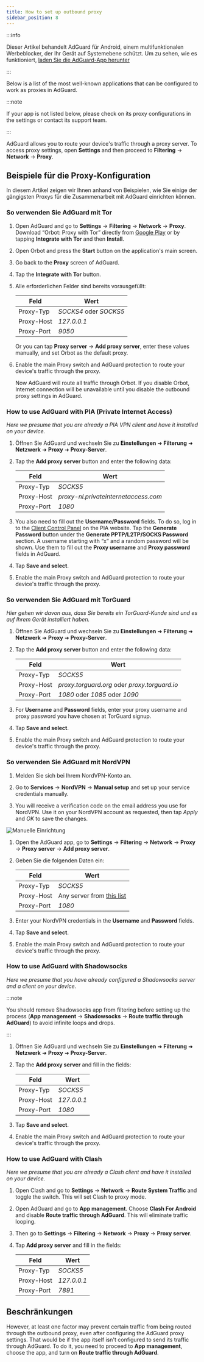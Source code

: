 ```yaml
---
title: How to set up outbound proxy
sidebar_position: 8
---
```


:::info

Dieser Artikel behandelt AdGuard für Android, einem multifunktionalen Werbeblocker, der Ihr Gerät auf Systemebene schützt. Um zu sehen, wie es funktioniert, [laden Sie die AdGuard-App herunter](https://agrd.io/download-kb-adblock)

:::

Below is a list of the most well-known applications that can be configured to work as proxies in AdGuard.

:::note

If your app is not listed below, please check on its proxy configurations in the settings or contact its support team.

:::

AdGuard allows you to route your device's traffic through a proxy server. To access proxy settings, open **Settings** and then proceed to **Filtering** → **Network** → **Proxy**.

## Beispiele für die Proxy-Konfiguration

In diesem Artikel zeigen wir Ihnen anhand von Beispielen, wie Sie einige der gängigsten Proxys für die Zusammenarbeit mit AdGuard einrichten können.

### So verwenden Sie AdGuard mit Tor

1. Open AdGuard and go to **Settings** → **Filtering** → **Network** → **Proxy**. Download “Orbot: Proxy with Tor” directly from [Google Play](https://play.google.com/store/apps/details?id=org.torproject.android&noprocess) or by tapping **Integrate with Tor** and then **Install**.

1. Open Orbot and press the **Start** button on the application's main screen.

1. Go back to the **Proxy** screen of AdGuard.

1. Tap the **Integrate with Tor** button.

1. Alle erforderlichen Felder sind bereits vorausgefüllt:

    | Feld       | Wert                   |
    | ---------- | ---------------------- |
    | Proxy-Typ  | *SOCKS4* oder *SOCKS5* |
    | Proxy-Host | *127.0.0.1*            |
    | Proxy-Port | *9050*                 |

    Or you can tap **Proxy server** → **Add proxy server**, enter these values manually, and set Orbot as the default proxy.

1. Enable the main Proxy switch and AdGuard protection to route your device's traffic through the proxy.

    Now AdGuard will route all traffic through Orbot. If you disable Orbot, Internet connection will be unavailable until you disable the outbound proxy settings in AdGuard.

### How to use AdGuard with PIA (Private Internet Access)

*Here we presume that you are already a PIA VPN client and have it installed on your device.*

1. Öffnen Sie AdGuard und wechseln Sie zu **Einstellungen** ➜ **Filterung** ➜ **Netzwerk** ➜ **Proxy** ➜ **Proxy-Server**.

1. Tap the **Add proxy server** button and enter the following data:

    | Feld       | Wert                                 |
    | ---------- | ------------------------------------ |
    | Proxy-Typ  | *SOCKS5*                             |
    | Proxy-Host | *proxy-nl.privateinternetaccess.com* |
    | Proxy-Port | *1080*                               |

1. You also need to fill out the **Username/Password** fields. To do so, log in to the [Client Control Panel](https://www.privateinternetaccess.com/pages/client-sign-in) on the PIA website. Tap the **Generate Password** button under the **Generate PPTP/L2TP/SOCKS Password** section. A username starting with “x” and a random password will be shown. Use them to fill out the **Proxy username** and **Proxy password** fields in AdGuard.

1. Tap **Save and select**.

1. Enable the main Proxy switch and AdGuard protection to route your device's traffic through the proxy.

### So verwenden Sie AdGuard mit TorGuard

*Hier gehen wir davon aus, dass Sie bereits ein TorGuard-Kunde sind und es auf Ihrem Gerät installiert haben.*

1. Öffnen Sie AdGuard und wechseln Sie zu **Einstellungen** ➜ **Filterung** ➜ **Netzwerk** ➜ **Proxy** ➜ **Proxy-Server**.

1. Tap the **Add proxy server** button and enter the following data:

    | Feld       | Wert                                          |
    | ---------- | --------------------------------------------- |
    | Proxy-Typ  | *SOCKS5*                                      |
    | Proxy-Host | *proxy.torguard.org* oder *proxy.torguard.io* |
    | Proxy-Port | *1080* oder *1085* oder *1090*                |

1. For **Username** and **Password** fields, enter your proxy username and proxy password you have chosen at TorGuard signup.

1. Tap **Save and select**.

1. Enable the main Proxy switch and AdGuard protection to route your device's traffic through the proxy.

### So verwenden Sie AdGuard mit NordVPN

1. Melden Sie sich bei Ihrem NordVPN-Konto an.

1. Go to **Services** → **NordVPN** → **Manual setup** and set up your service credentials manually.

1. You will receive a verification code on the email address you use for NordVPN. Use it on your NordVPN account as requested, then tap *Apply* and *OK* to save the changes.

![Manuelle Einrichtung](https://cdn.adtidy.org/content/kb/ad_blocker/android/solving_problems/outbound-proxy/nordvpn-manual-setup.png)

1. Open the AdGuard app, go to **Settings** → **Filtering** → **Network** → **Proxy** → **Proxy server** → **Add proxy server**.

1. Geben Sie die folgenden Daten ein:

    | Feld       | Wert                                                                                                                          |
    | ---------- | ----------------------------------------------------------------------------------------------------------------------------- |
    | Proxy-Typ  | *SOCKS5*                                                                                                                      |
    | Proxy-Host | Any server from [this list](https://support.nordvpn.com/hc/en-us/articles/20195967385745-NordVPN-proxy-setup-for-qBittorrent) |
    | Proxy-Port | *1080*                                                                                                                        |

1. Enter your NordVPN credentials in the **Username** and **Password** fields.

1. Tap **Save and select**.

1. Enable the main Proxy switch and AdGuard protection to route your device's traffic through the proxy.

### How to use AdGuard with Shadowsocks

*Here we presume that you have already configured a Shadowsocks server and a client on your device.*

:::note

You should remove Shadowsocks app from filtering before setting up the process (**App management** → **Shadowsocks** → **Route traffic through AdGuard**) to avoid infinite loops and drops.

:::

1. Öffnen Sie AdGuard und wechseln Sie zu **Einstellungen** ➜ **Filterung** ➜ **Netzwerk** ➜ **Proxy** ➜ **Proxy-Server**.

1. Tap the **Add proxy server** and fill in the fields:

    | Feld       | Wert        |
    | ---------- | ----------- |
    | Proxy-Typ  | *SOCKS5*    |
    | Proxy-Host | *127.0.0.1* |
    | Proxy-Port | *1080*      |

1. Tap **Save and select**.

1. Enable the main Proxy switch and AdGuard protection to route your device's traffic through the proxy.

### How to use AdGuard with Clash

*Here we presume that you are already a Clash client and have it installed on your device.*

1. Open Clash and go to **Settings** → **Network** → **Route System Traffic** and toggle the switch. This will set Clash to proxy mode.

1. Open AdGuard and go to **App management**. Choose **Clash For Android** and disable **Route traffic through AdGuard**. This will eliminate traffic looping.

1. Then go to **Settings** → **Filtering** → **Network** → **Proxy** → **Proxy server**.

1. Tap **Add proxy server** and fill in the fields:

    | Feld       | Wert        |
    | ---------- | ----------- |
    | Proxy-Typ  | *SOCKS5*    |
    | Proxy-Host | *127.0.0.1* |
    | Proxy-Port | *7891*      |

## Beschränkungen

However, at least one factor may prevent certain traffic from being routed through the outbound proxy, even after configuring the AdGuard proxy settings. That would be if the app itself isn't configured to send its traffic through AdGuard. To do it, you need to proceed to **App management**, choose the app, and turn on **Route traffic through AdGuard**.
